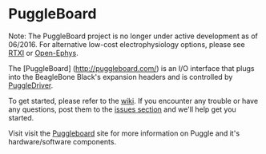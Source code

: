 PuggleBoard
===

Note: The PuggleBoard project is no longer under active development as of 06/2016. For alternative low-cost electrophysiology options, please see <a href="http://github.com/rtxi/rtxi">RTXI</a> or <a href="http://github.com/open-ephys/">Open-Ephys</a>.

The [PuggleBoard] (http://puggleboard.com/) is an I/O interface that plugs into the BeagleBone Black's expansion headers and is controlled by <a href="https://github.com/PuggleBoard/PuggleDriver">PuggleDriver</a>.

To get started, please refer to the <a href="https://github.com/PuggleBoard/PuggleBoard/wiki">wiki</a>. If you encounter any trouble or have any questions, post them to the <a href="https://github.com/PuggleBoard/PuggleBoard/issues">issues section</a> and we'll help get you started.

Visit visit the <a href="http://puggleboard.com">Puggleboard</a> site for more information on Puggle and it's hardware/software components.
